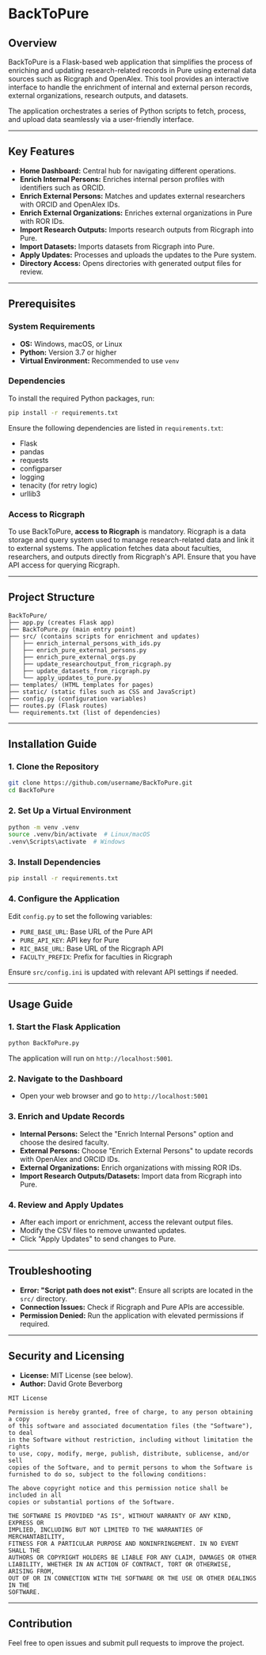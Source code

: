 # BackToPure

## Overview
BackToPure is a Flask-based web application that simplifies the process of enriching and updating research-related records in Pure using external data sources such as Ricgraph and OpenAlex. This tool provides an interactive interface to handle the enrichment of internal and external person records, external organizations, research outputs, and datasets.

The application orchestrates a series of Python scripts to fetch, process, and upload data seamlessly via a user-friendly interface.

---

## Key Features
- **Home Dashboard:** Central hub for navigating different operations.
- **Enrich Internal Persons:** Enriches internal person profiles with identifiers such as ORCID.
- **Enrich External Persons:** Matches and updates external researchers with ORCID and OpenAlex IDs.
- **Enrich External Organizations:** Enriches external organizations in Pure with ROR IDs.
- **Import Research Outputs:** Imports research outputs from Ricgraph into Pure.
- **Import Datasets:** Imports datasets from Ricgraph into Pure.
- **Apply Updates:** Processes and uploads the updates to the Pure system.
- **Directory Access:** Opens directories with generated output files for review.

---

## Prerequisites

### System Requirements
- **OS:** Windows, macOS, or Linux
- **Python:** Version 3.7 or higher
- **Virtual Environment:** Recommended to use `venv`

### Dependencies
To install the required Python packages, run:

```bash
pip install -r requirements.txt
```

Ensure the following dependencies are listed in `requirements.txt`:
- Flask
- pandas
- requests
- configparser
- logging
- tenacity (for retry logic)
- urllib3

### Access to Ricgraph
To use BackToPure, **access to Ricgraph** is mandatory. Ricgraph is a data storage and query system used to manage research-related data and link it to external systems. The application fetches data about faculties, researchers, and outputs directly from Ricgraph's API. Ensure that you have API access for querying Ricgraph.

---

## Project Structure

```
BackToPure/
├── app.py (creates Flask app)
├── BackToPure.py (main entry point)
├── src/ (contains scripts for enrichment and updates)
│   ├── enrich_internal_persons_with_ids.py
│   ├── enrich_pure_external_persons.py
│   ├── enrich_pure_external_orgs.py
│   ├── update_researchoutput_from_ricgraph.py
│   ├── update_datasets_from_ricgraph.py
│   └── apply_updates_to_pure.py
├── templates/ (HTML templates for pages)
├── static/ (static files such as CSS and JavaScript)
├── config.py (configuration variables)
├── routes.py (Flask routes)
└── requirements.txt (list of dependencies)
```

---

## Installation Guide

### 1. Clone the Repository
```bash
git clone https://github.com/username/BackToPure.git
cd BackToPure
```

### 2. Set Up a Virtual Environment
```bash
python -m venv .venv
source .venv/bin/activate  # Linux/macOS
.venv\Scripts\activate  # Windows
```

### 3. Install Dependencies
```bash
pip install -r requirements.txt
```

### 4. Configure the Application
Edit `config.py` to set the following variables:
- `PURE_BASE_URL`: Base URL of the Pure API
- `PURE_API_KEY`: API key for Pure
- `RIC_BASE_URL`: Base URL of the Ricgraph API
- `FACULTY_PREFIX`: Prefix for faculties in Ricgraph

Ensure `src/config.ini` is updated with relevant API settings if needed.

---

## Usage Guide

### 1. Start the Flask Application
```bash
python BackToPure.py
```
The application will run on `http://localhost:5001`.

### 2. Navigate to the Dashboard
- Open your web browser and go to `http://localhost:5001`

### 3. Enrich and Update Records
- **Internal Persons:** Select the "Enrich Internal Persons" option and choose the desired faculty.
- **External Persons:** Choose "Enrich External Persons" to update records with OpenAlex and ORCID IDs.
- **External Organizations:** Enrich organizations with missing ROR IDs.
- **Import Research Outputs/Datasets:** Import data from Ricgraph into Pure.

### 4. Review and Apply Updates
- After each import or enrichment, access the relevant output files.
- Modify the CSV files to remove unwanted updates.
- Click "Apply Updates" to send changes to Pure.

---

## Troubleshooting
- **Error: "Script path does not exist"**: Ensure all scripts are located in the `src/` directory.
- **Connection Issues:** Check if Ricgraph and Pure APIs are accessible.
- **Permission Denied:** Run the application with elevated permissions if required.

---

## Security and Licensing
- **License:** MIT License (see below).
- **Author:** David Grote Beverborg

```text
MIT License

Permission is hereby granted, free of charge, to any person obtaining a copy
of this software and associated documentation files (the "Software"), to deal
in the Software without restriction, including without limitation the rights
to use, copy, modify, merge, publish, distribute, sublicense, and/or sell
copies of the Software, and to permit persons to whom the Software is
furnished to do so, subject to the following conditions:

The above copyright notice and this permission notice shall be included in all
copies or substantial portions of the Software.

THE SOFTWARE IS PROVIDED "AS IS", WITHOUT WARRANTY OF ANY KIND, EXPRESS OR
IMPLIED, INCLUDING BUT NOT LIMITED TO THE WARRANTIES OF MERCHANTABILITY,
FITNESS FOR A PARTICULAR PURPOSE AND NONINFRINGEMENT. IN NO EVENT SHALL THE
AUTHORS OR COPYRIGHT HOLDERS BE LIABLE FOR ANY CLAIM, DAMAGES OR OTHER
LIABILITY, WHETHER IN AN ACTION OF CONTRACT, TORT OR OTHERWISE, ARISING FROM,
OUT OF OR IN CONNECTION WITH THE SOFTWARE OR THE USE OR OTHER DEALINGS IN THE
SOFTWARE.
```

---

## Contribution
Feel free to open issues and submit pull requests to improve the project.

